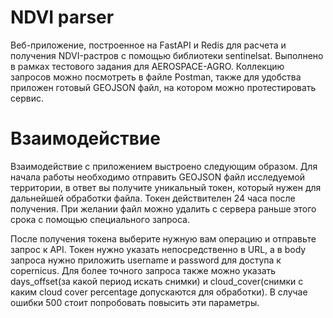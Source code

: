# NDVI parser

Веб-приложение, построенное на FastAPI и Redis для расчета и получения
NDVI-растров с помощью библиотеки sentinelsat. Выполнено в рамках тестового
задания для AEROSPACE-AGRO. Коллекцию запросов можно посмотреть в файле
Postman, также для удобства приложен готовый GEOJSON файл, на котором можно
протестировать сервис.

# Взаимодействие

Взаимодействие с приложением выстроено следующим образом. Для начала работы
необходимо отправить GEOJSON файл исследуемой территории, в ответ вы
получите уникальный токен, который нужен для дальнейшей обработки файла.
Токен действителен 24 часа после получения. При желании файл можно удалить
с сервера раньше этого срока с помощью специального запроса.

После получения токена выберите нужную вам операцию и отправьте запрос к
API. Токен нужно указать непосредственно в URL, а в body запроса нужно
приложить username и password для доступа к copernicus. Для более точного
запроса также можно указать days_offset(за какой период искать снимки)
и cloud_cover(снимки с каким cloud cover percentage допускаются для обработки).
В случае ошибки 500 стоит попробовать повысить эти параметры.